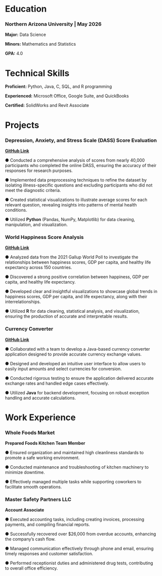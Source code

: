 # Education
### Northern Arizona University   |   May 2026
**Major:** Data Science

**Minors:** Mathematics and Statistics

**GPA:** 4.0



# Technical Skills
**Proficient:** Python, Java, C, SQL, and R programming

**Experienced:** Microsoft Office, Google Suite, and QuickBooks

**Certified:** SolidWorks and Revit Associate



# Projects
### Depression, Anxiety, and Stress Scale (DASS) Score Evaluation
**[GitHub Link](https://github.com/aschrameck/DASS)**

● Conducted a comprehensive analysis of scores from nearly 40,000 participants who completed the online DASS, ensuring the accuracy of their responses for research purposes.

● Implemented data preprocessing techniques to refine the dataset by isolating illness-specific questions and excluding participants who did not meet the diagnostic criteria.

● Created statistical visualizations to illustrate average scores for each relevant question, revealing insights into patterns of mental health conditions.

● Utilized **Python** (Pandas, NumPy, Matplotlib) for data cleaning, manipulation, and visualization.


### World Happiness Score Analysis
**[GitHub Link](https://github.com/aschrameck/World-Happiness-Scores)**

● Analyzed data from the 2021 Gallup World Poll to investigate the relationships between happiness scores, GDP per capita, and healthy life expectancy across 150 countries.

● Discovered a strong positive correlation between happiness, GDP per capita, and healthy life expectancy.

● Developed clear and insightful visualizations to showcase global trends in happiness scores, GDP per capita, and life expectancy, along with their interrelationships.

● Utilized **R** for data cleaning, statistical analysis, and visualization, ensuring the production of accurate and interpretable results.


### Currency Converter
**[GitHub Link](https://github.com/aschrameck/Currency-Converter)**

● Collaborated with a team to develop a Java-based currency converter application designed to provide accurate currency exchange values.

● Designed and developed an intuitive user interface to allow users to easily input amounts and select currencies for conversion.

● Conducted rigorous testing to ensure the application delivered accurate exchange rates and handled edge cases effectively.

● Utilized **Java** for backend development, focusing on robust exception handling and accurate calculations.



# Work Experience
### Whole Foods Market 
**Prepared Foods Kitchen Team Member**

● Ensured organization and maintained high cleanliness standards to promote a safe working environment.

● Conducted maintenance and troubleshooting of kitchen machinery to minimize downtime.

● Effectively managed multiple tasks while supporting coworkers to facilitate smooth operations.


### Master Safety Partners LLC 
**Account Associate**

● Executed accounting tasks, including creating invoices, processing payments, and compiling financial reports.

● Successfully recovered over $26,000 from overdue accounts, enhancing the company’s cash flow.

● Managed communication effectively through phone and email, ensuring timely responses and customer satisfaction.

● Performed receptionist duties and administered drug tests, contributing to overall office efficiency.

